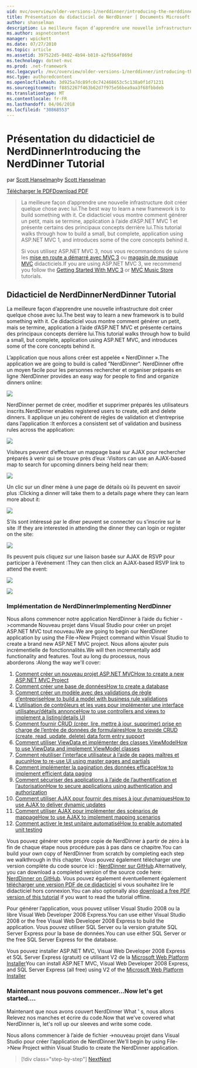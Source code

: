 ```yaml
---
uid: mvc/overview/older-versions-1/nerddinner/introducing-the-nerddinner-tutorial
title: Présentation du didacticiel de NerdDinner | Documents Microsoft
author: shanselman
description: La meilleure façon d’apprendre une nouvelle infrastructure doit créer quelque chose avec lui. Ce didacticiel vous montre comment créer une application petite mais complet, à l’aide d’ASP.ne....
ms.author: aspnetcontent
manager: wpickett
ms.date: 07/27/2010
ms.topic: article
ms.assetid: 397522d5-0402-4b94-b810-a2fb564f869d
ms.technology: dotnet-mvc
ms.prod: .net-framework
msc.legacyurl: /mvc/overview/older-versions-1/nerddinner/introducing-the-nerddinner-tutorial
msc.type: authoredcontent
ms.openlocfilehash: 3d925a7dc89fc0c742468653c5c138a0f1d71231
ms.sourcegitcommit: f8852267f463b62d7f975e56bea9aa3f68fbbdeb
ms.translationtype: MT
ms.contentlocale: fr-FR
ms.lasthandoff: 04/06/2018
ms.locfileid: "30868553"
---
```

<a name="introducing-the-nerddinner-tutorial"></a><span data-ttu-id="48cba-104">Présentation du didacticiel de NerdDinner</span><span class="sxs-lookup"><span data-stu-id="48cba-104">Introducing the NerdDinner Tutorial</span></span>
====================
<span data-ttu-id="48cba-105">par [Scott Hanselman](https://github.com/shanselman)</span><span class="sxs-lookup"><span data-stu-id="48cba-105">by [Scott Hanselman](https://github.com/shanselman)</span></span>

[<span data-ttu-id="48cba-106">Télécharger le PDF</span><span class="sxs-lookup"><span data-stu-id="48cba-106">Download PDF</span></span>](http://aspnetmvcbook.s3.amazonaws.com/aspnetmvc-nerdinner_v1.pdf)

> <span data-ttu-id="48cba-107">La meilleure façon d’apprendre une nouvelle infrastructure doit créer quelque chose avec lui.</span><span class="sxs-lookup"><span data-stu-id="48cba-107">The best way to learn a new framework is to build something with it.</span></span> <span data-ttu-id="48cba-108">Ce didacticiel vous montre comment générer un petit, mais se termine, application à l’aide d’ASP.NET MVC 1 et présente certains des principaux concepts derrière lui.</span><span class="sxs-lookup"><span data-stu-id="48cba-108">This tutorial walks through how to build a small, but complete, application using ASP.NET MVC 1, and introduces some of the core concepts behind it.</span></span>
> 
> <span data-ttu-id="48cba-109">Si vous utilisez ASP.NET MVC 3, nous vous recommandons de suivre les [mise en route a démarré avec MVC 3](../../older-versions/getting-started-with-aspnet-mvc3/cs/intro-to-aspnet-mvc-3.md) ou [magasin de musique MVC](../../older-versions/mvc-music-store/mvc-music-store-part-1.md) didacticiels.</span><span class="sxs-lookup"><span data-stu-id="48cba-109">If you are using ASP.NET MVC 3, we recommend you follow the [Getting Started With MVC 3](../../older-versions/getting-started-with-aspnet-mvc3/cs/intro-to-aspnet-mvc-3.md) or [MVC Music Store](../../older-versions/mvc-music-store/mvc-music-store-part-1.md) tutorials.</span></span>


## <a name="nerddinner-tutorial"></a><span data-ttu-id="48cba-110">Didacticiel de NerdDinner</span><span class="sxs-lookup"><span data-stu-id="48cba-110">NerdDinner Tutorial</span></span>

<span data-ttu-id="48cba-111">La meilleure façon d’apprendre une nouvelle infrastructure doit créer quelque chose avec lui.</span><span class="sxs-lookup"><span data-stu-id="48cba-111">The best way to learn a new framework is to build something with it.</span></span> <span data-ttu-id="48cba-112">Ce didacticiel vous montre comment générer un petit, mais se termine, application à l’aide d’ASP.NET MVC et présente certains des principaux concepts derrière lui.</span><span class="sxs-lookup"><span data-stu-id="48cba-112">This tutorial walks through how to build a small, but complete, application using ASP.NET MVC, and introduces some of the core concepts behind it.</span></span>

<span data-ttu-id="48cba-113">L’application que nous allons créer est appelée « NerdDinner ».</span><span class="sxs-lookup"><span data-stu-id="48cba-113">The application we are going to build is called "NerdDinner".</span></span> <span data-ttu-id="48cba-114">NerdDinner offre un moyen facile pour les personnes rechercher et organiser préparés en ligne :</span><span class="sxs-lookup"><span data-stu-id="48cba-114">NerdDinner provides an easy way for people to find and organize dinners online:</span></span>

![](introducing-the-nerddinner-tutorial/_static/image1.png)

<span data-ttu-id="48cba-115">NerdDinner permet de créer, modifier et supprimer préparés les utilisateurs inscrits.</span><span class="sxs-lookup"><span data-stu-id="48cba-115">NerdDinner enables registered users to create, edit and delete dinners.</span></span> <span data-ttu-id="48cba-116">Il applique un jeu cohérent de règles de validation et d’entreprise dans l’application :</span><span class="sxs-lookup"><span data-stu-id="48cba-116">It enforces a consistent set of validation and business rules across the application:</span></span>

![](introducing-the-nerddinner-tutorial/_static/image2.png)

<span data-ttu-id="48cba-117">Visiteurs peuvent d’effectuer un mappage basé sur AJAX pour rechercher préparés à venir qui se trouve près d’eux :</span><span class="sxs-lookup"><span data-stu-id="48cba-117">Visitors can use an AJAX-based map to search for upcoming dinners being held near them:</span></span>

![](introducing-the-nerddinner-tutorial/_static/image3.png)

<span data-ttu-id="48cba-118">Un clic sur un dîner mène à une page de détails où ils peuvent en savoir plus :</span><span class="sxs-lookup"><span data-stu-id="48cba-118">Clicking a dinner will take them to a details page where they can learn more about it:</span></span>

![](introducing-the-nerddinner-tutorial/_static/image4.png)

<span data-ttu-id="48cba-119">S’ils sont intéressé par le dîner peuvent se connecter ou s’inscrire sur le site :</span><span class="sxs-lookup"><span data-stu-id="48cba-119">If they are interested in attending the dinner they can login or register on the site:</span></span>

![](introducing-the-nerddinner-tutorial/_static/image5.png)

<span data-ttu-id="48cba-120">Ils peuvent puis cliquez sur une liaison basée sur AJAX de RSVP pour participer à l’événement :</span><span class="sxs-lookup"><span data-stu-id="48cba-120">They can then click an AJAX-based RSVP link to attend the event:</span></span>

![](introducing-the-nerddinner-tutorial/_static/image6.png)

![](introducing-the-nerddinner-tutorial/_static/image7.png)

### <a name="implementing-nerddinner"></a><span data-ttu-id="48cba-121">Implémentation de NerdDinner</span><span class="sxs-lookup"><span data-stu-id="48cba-121">Implementing NerdDinner</span></span>

<span data-ttu-id="48cba-122">Nous allons commencer notre application NerdDinner à l’aide du fichier -&gt;commande Nouveau projet dans Visual Studio pour créer un projet ASP.NET MVC tout nouveau.</span><span class="sxs-lookup"><span data-stu-id="48cba-122">We are going to begin our NerdDinner application by using the File-&gt;New Project command within Visual Studio to create a brand new ASP.NET MVC project.</span></span> <span data-ttu-id="48cba-123">Nous allons ajouter puis incrémentielle de fonctionnalités.</span><span class="sxs-lookup"><span data-stu-id="48cba-123">We will then incrementally add functionality and features.</span></span> <span data-ttu-id="48cba-124">Tout au long du processus, nous aborderons :</span><span class="sxs-lookup"><span data-stu-id="48cba-124">Along the way we'll cover:</span></span>

1. [<span data-ttu-id="48cba-125">Comment créer un nouveau projet ASP.NET MVC</span><span class="sxs-lookup"><span data-stu-id="48cba-125">How to create a new ASP.NET MVC Project</span></span>](# "créer un nouveau projet ASP.NET MVC")
2. [<span data-ttu-id="48cba-126">Comment créer une base de données</span><span class="sxs-lookup"><span data-stu-id="48cba-126">How to create a database</span></span>](# "créer une base de données")
3. [<span data-ttu-id="48cba-127">Comment créer un modèle avec des validations de règle d’entreprise</span><span class="sxs-lookup"><span data-stu-id="48cba-127">How to build a model with business rule validations</span></span>](# "générer un modèle avec les Validations de règle d’entreprise")
4. [<span data-ttu-id="48cba-128">L’utilisation de contrôleurs et les vues pour implémenter une interface utilisateur/détails annonce</span><span class="sxs-lookup"><span data-stu-id="48cba-128">How to use controllers and views to implement a listing/details UI</span></span>](# "utiliser des contrôleurs et des vues pour implémenter une interface utilisateur/détails de l’annonce")
5. <span data-ttu-id="48cba-129">[Comment fournir CRUD (créer, lire, mettre à jour, supprimer) prise en charge de l’entrée de données de formulaires](# "fournir CRUD (création, lecture, mise à jour, suppression) données formulaire entrée prend en charge")</span><span class="sxs-lookup"><span data-stu-id="48cba-129">[How to provide CRUD (create, read, update, delete) data form entry support](# "Provide CRUD (Create, Read, Update, Delete) Data Form Entry Support")</span></span>
6. [<span data-ttu-id="48cba-130">Comment utiliser ViewData et implémenter des classes ViewModel</span><span class="sxs-lookup"><span data-stu-id="48cba-130">How to use ViewData and implement ViewModel classes</span></span>](# "ViewData d’utiliser et d’implémenter des Classes ViewModel")
7. [<span data-ttu-id="48cba-131">Comment réutiliser l’interface utilisateur à l’aide de pages maîtres et aucun</span><span class="sxs-lookup"><span data-stu-id="48cba-131">How to re-use UI using master pages and partials</span></span>](# "réutilisation d’interface utilisateur à l’aide des Pages maîtres et aucun")
8. [<span data-ttu-id="48cba-132">Comment implémenter la pagination des données efficace</span><span class="sxs-lookup"><span data-stu-id="48cba-132">How to implement efficient data paging</span></span>](# "implémenter de données efficace la pagination")
9. [<span data-ttu-id="48cba-133">Comment sécuriser des applications à l’aide de l’authentification et l’autorisation</span><span class="sxs-lookup"><span data-stu-id="48cba-133">How to secure applications using authentication and authorization</span></span>](# "Applications sécurisées à l’aide de l’authentification et autorisation")
10. [<span data-ttu-id="48cba-134">Comment utiliser AJAX pour fournir des mises à jour dynamiques</span><span class="sxs-lookup"><span data-stu-id="48cba-134">How to use AJAX to deliver dynamic updates</span></span>](# "utiliser AJAX pour fournir des mises à jour dynamiques")
11. [<span data-ttu-id="48cba-135">Comment utiliser AJAX pour implémenter des scénarios de mappage</span><span class="sxs-lookup"><span data-stu-id="48cba-135">How to use AJAX to implement mapping scenarios</span></span>](# "utiliser AJAX pour implémenter les scénarios de mappage")
12. [<span data-ttu-id="48cba-136">Comment activer le test unitaire automatisé</span><span class="sxs-lookup"><span data-stu-id="48cba-136">How to enable automated unit testing</span></span>](# "activer les tests unitaires automatisés")

<span data-ttu-id="48cba-137">Vous pouvez générer votre propre copie de NerdDinner à partir de zéro à la fin de chaque étape nous procédure pas à pas dans ce chapitre.</span><span class="sxs-lookup"><span data-stu-id="48cba-137">You can build your own copy of NerdDinner from scratch by completing each step we walkthrough in this chapter.</span></span> <span data-ttu-id="48cba-138">Vous pouvez également télécharger une version complète du code source ici : [NerdDinner sur GitHub](https://github.com/AspNetMVPSamples/NerdDinner).</span><span class="sxs-lookup"><span data-stu-id="48cba-138">Alternatively, you can download a completed version of the source code here: [NerdDinner on GitHub](https://github.com/AspNetMVPSamples/NerdDinner).</span></span> <span data-ttu-id="48cba-139">Vous pouvez également éventuellement également [télécharger une version PDF de ce didacticiel](http://aspnetmvcbook.s3.amazonaws.com/aspnetmvc-nerdinner_v1.pdf) si vous souhaitez lire le didacticiel hors connexion.</span><span class="sxs-lookup"><span data-stu-id="48cba-139">You can also optionally also [download a free PDF version of this tutorial](http://aspnetmvcbook.s3.amazonaws.com/aspnetmvc-nerdinner_v1.pdf) if you want to read the tutorial offline.</span></span>

<span data-ttu-id="48cba-140">Pour générer l’application, vous pouvez utiliser Visual Studio 2008 ou la libre Visual Web Developer 2008 Express.</span><span class="sxs-lookup"><span data-stu-id="48cba-140">You can use either Visual Studio 2008 or the free Visual Web Developer 2008 Express to build the application.</span></span> <span data-ttu-id="48cba-141">Vous pouvez utiliser SQL Server ou la version gratuite SQL Server Express pour la base de données.</span><span class="sxs-lookup"><span data-stu-id="48cba-141">You can use either SQL Server or the free SQL Server Express for the database.</span></span>

<span data-ttu-id="48cba-142">Vous pouvez installer ASP.NET MVC, Visual Web Developer 2008 Express et SQL Server Express (gratuit) ce utilisant V2 de la [Microsoft Web Platform Installer](https://www.microsoft.com/web/downloads/platform.aspx)</span><span class="sxs-lookup"><span data-stu-id="48cba-142">You can install ASP.NET MVC, Visual Web Developer 2008 Express, and SQL Server Express (all free) using V2 of the [Microsoft Web Platform Installer](https://www.microsoft.com/web/downloads/platform.aspx)</span></span>

### <a name="now-lets-get-started"></a><span data-ttu-id="48cba-143">Maintenant nous pouvons commencer...</span><span class="sxs-lookup"><span data-stu-id="48cba-143">Now let's get started....</span></span>

<span data-ttu-id="48cba-144">Maintenant que nous avons couvert NerdDinner What ' s, nous allons Relevez nos manches et écrire du code.</span><span class="sxs-lookup"><span data-stu-id="48cba-144">Now that we've covered what NerdDinner is, let's roll up our sleeves and write some code.</span></span>

<span data-ttu-id="48cba-145">Nous allons commencer à l’aide de fichier -&gt;nouveau projet dans Visual Studio pour créer l’application de NerdDinner.</span><span class="sxs-lookup"><span data-stu-id="48cba-145">We'll begin by using File-&gt;New Project within Visual Studio to create the NerdDinner application.</span></span>

> [!div class="step-by-step"]
> [<span data-ttu-id="48cba-146">Next</span><span class="sxs-lookup"><span data-stu-id="48cba-146">Next</span></span>](create-a-new-aspnet-mvc-project.md)
